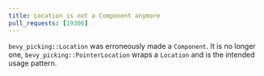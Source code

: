 ```yaml
---
title: Location is not a Component anymore
pull_requests: [19306]
---
```


`bevy_picking::Location` was erroneously made a `Component`. It is no longer one, `bevy_picking::PointerLocation` wraps a `Location` and is the intended usage pattern.
